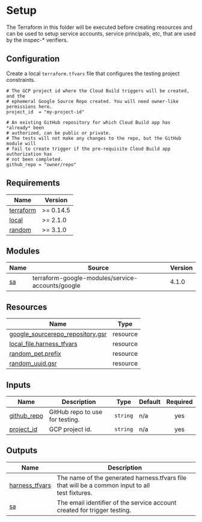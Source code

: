 # Setup

The Terraform in this folder will be executed before creating resources and can
be used to setup service accounts, service principals, etc, that are used by the
inspec-* verifiers.

## Configuration

Create a local `terraform.tfvars` file that configures the testing project
constraints.

```hcl
# The GCP project id where the Cloud Build triggers will be created, and the
# ephemeral Google Source Repo created. You will need owner-like permissions here.
project_id  = "my-project-id"

# An existing GitHub repository for which Cloud Build app has *already* been
# authorized, can be public or private.
# The tests will not make any changes to the repo, but the GitHub module will
# fail to create trigger if the pre-requisite Cloud Build app authorization has
# not been completed.
github_repo = "owner/repo"
```

<!-- markdownlint-disable MD033 MD034 -->
<!-- BEGIN_TF_DOCS -->
## Requirements

| Name | Version |
|------|---------|
| <a name="requirement_terraform"></a> [terraform](#requirement\_terraform) | >= 0.14.5 |
| <a name="requirement_local"></a> [local](#requirement\_local) | >= 2.1.0 |
| <a name="requirement_random"></a> [random](#requirement\_random) | >= 3.1.0 |

## Modules

| Name | Source | Version |
|------|--------|---------|
| <a name="module_sa"></a> [sa](#module\_sa) | terraform-google-modules/service-accounts/google | 4.1.0 |

## Resources

| Name | Type |
|------|------|
| [google_sourcerepo_repository.gsr](https://registry.terraform.io/providers/hashicorp/google/latest/docs/resources/sourcerepo_repository) | resource |
| [local_file.harness_tfvars](https://registry.terraform.io/providers/hashicorp/local/latest/docs/resources/file) | resource |
| [random_pet.prefix](https://registry.terraform.io/providers/hashicorp/random/latest/docs/resources/pet) | resource |
| [random_uuid.gsr](https://registry.terraform.io/providers/hashicorp/random/latest/docs/resources/uuid) | resource |

## Inputs

| Name | Description | Type | Default | Required |
|------|-------------|------|---------|:--------:|
| <a name="input_github_repo"></a> [github\_repo](#input\_github\_repo) | GitHub repo to use for testing. | `string` | n/a | yes |
| <a name="input_project_id"></a> [project\_id](#input\_project\_id) | GCP project id. | `string` | n/a | yes |

## Outputs

| Name | Description |
|------|-------------|
| <a name="output_harness_tfvars"></a> [harness\_tfvars](#output\_harness\_tfvars) | The name of the generated harness.tfvars file that will be a common input to all<br/>test fixtures. |
| <a name="output_sa"></a> [sa](#output\_sa) | The email identifier of the service account created for trigger testing. |
<!-- END_TF_DOCS -->
<!-- markdownlint-enable MD033 MD034 -->

